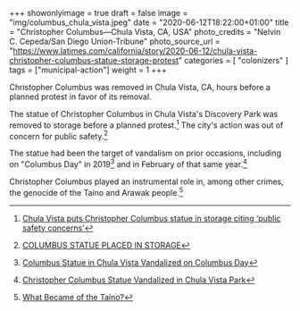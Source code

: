 +++
showonlyimage = true
draft = false
image = "img/columbus_chula_vista.jpeg"
date = "2020-06-12T18:22:00+01:00"
title = "Christopher Columbus—Chula Vista, CA, USA"
photo_credits = "Nelvin C. Cepeda/San Diego Union-Tribune"
photo_source_url = "https://www.latimes.com/california/story/2020-06-12/chula-vista-christopher-columbus-statue-storage-protest"
categories = [ "colonizers" ]
tags = ["municipal-action"]
weight = 1
+++

Christopher Columbus was removed in Chula Vista, CA, hours before a planned protest in favor of its removal.

<!--more-->

The statue of Christopher Columbus in Chula Vista's Discovery Park was removed to storage before a planned protest.[^1] The city's action was out of concern for public safety.[^2]

The statue had been the target of vandalism on prior occasions, including on "Columbus Day" in 2019[^3] and in February of that same year.[^4]

Christopher Columbus played an instrumental role in, among other crimes, the genocide of the Taíno and Arawak people.[^5]

[^1]: [Chula Vista puts Christopher Columbus statue in storage citing ‘public safety concerns’](https://www.latimes.com/california/story/2020-06-12/chula-vista-christopher-columbus-statue-storage-protest)

[^2]: [COLUMBUS STATUE PLACED IN STORAGE](https://www.chulavistaca.gov/Home/Components/News/News/3131/17?backlist=%2f)

[^3]: [Columbus Statue in Chula Vista Vandalized on Columbus Day](https://www.nbcsandiego.com/news/local/columbus-statue-in-chula-vista-vandalized-on-columbus-day/1966366/)

[^4]: [Christopher Columbus Statue Vandalized in Chula Vista Park](https://www.nbcsandiego.com/news/local/christopher-columbus-statue-vandalized-chula-vista-san-diego/3814/)

[^5]: [What Became of the Taíno?](https://www.smithsonianmag.com/travel/what-became-of-the-taino-73824867/)
